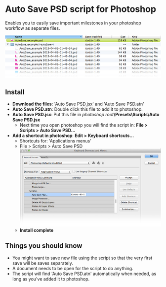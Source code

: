 # Auto Save PSD script for Photoshop

Enables you to easily save important milestones in your photoshop workflow as separate files. 

![Example of saved psd files](readme_img/Example.jpg)

## Install

* **Download the files**: 'Auto Save PSD.jsx' and 'Auto Save PSD.atn'
* **Auto Save PSD.atn**: Double click this file to add it to photoshop.
* **Auto Save PSD.jsx**: Put this file in _photoshop root_**\Presets\Scripts\Auto Save PSD.jsx**
  * Next time you open photoshop you will find the script in: **File > Scripts > Auto Save PSD...**
* **Add a shortcut in photoshop**: **Edit > Keyboard shortcuts...**
  * Shortcuts for: 'Applications menus'
  * File > Scripts > Auto Save PSD  ![Keyboard shotcuts](readme_img/Shortcut.jpg)
  * **Install complete**

## Things you should know
* You might want to save new file using the script so that the very first save will be saves separately.
* A document needs to be open for the script to do anything.
* The script will find 'Auto Save PSD.atn' automatically when needed, as long as you've added it to photoshop. 
